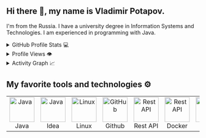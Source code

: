 ## Hi there 👋, my name is Vladimir Potapov.
I'm from the Russia.
I have a university degree in Information Systems and Technologies. I am experienced in programming with Java.



<details>
  <summary>GitHub Profile Stats 💻</summary>
  <br/>
<a href="https://github.com/vlj2007?tab=repositories">
  <img align="center" src="https://github-readme-stats.vercel.app/api?username=vlj2007&show=reviews,discussions_started,discussions_answered,prs_merged,prs_merged_percentage&show_icons=true&theme=transparent&bg_color=00000000" height="300px" />
</a>
<a href="https://github.com/vlj2007?tab=repositories">
  <img align="center" src="https://github-readme-stats.vercel.app/api/top-langs?username=vlj2007&layout=donut&langs_count=8&card_width=320&size_weight=0.5&count_weight=0.5&show_icons=true&theme=transparent&bg_color=00000000" height="300px"/>
</a>
 <br/>
</details>



<details>
  <summary>Profile Views 👁️</summary>
  <br/>
  <img src="https://komarev.com/ghpvc/?username=vlj2007&label=Profile%20views&style=flat-square&abbreviated=true" alt="vlj2007" />
</details>



<details>
  <summary>Activity Graph 📈</summary>
  <br/>

[![Ashutosh's github activity graph](https://github-readme-activity-graph.vercel.app/graph?username=vlj2007&bg_color=ffffff&color=000000&line=04e61b&point=403d3d&area=true&hide_border=true)](https://github.com/vlj2007/github-readme-activity-graph)

</details>



## My favorite tools and technologies ⚙️



<table>
  <tr>
    <td align="center" width="96">
     <img src="https://skillicons.dev/icons?i=java&theme=light" width="65" height="65" alt="Java" />
      <br>Java
    </td>
    <td align="center" width="96">
     <img src="https://skillicons.dev/icons?i=idea&theme=light" width="65" height="65" alt="Java" />
      <br>Idea
    </td>  
    <td align="center" width="96">
     <img src="https://skillicons.dev/icons?i=linux&theme=light" width="65" height="65" alt="Linux" />
      <br>Linux
    </td>
    <td align="center" width="96">
        <img src="https://techstack-generator.vercel.app/github-icon.svg" width="65" height="65" alt="GitHub" />
      <br>Github
    </td>
    <td align="center" width="96">
        <img src="https://techstack-generator.vercel.app/restapi-icon.svg" width="65" height="65" alt="Rest API" />
      <br>Rest API
    </td>
    <td align="center" width="96">
        <img src="https://techstack-generator.vercel.app/docker-icon.svg" width="65" height="65" alt="Rest API" />
      <br>Docker
    </td>
    <td align="center" width="96">
        <img src="https://skillicons.dev/icons?i=git" width="65" height="65" alt="Git" />
      <br>Git
    </td>
   <td align="center" width="96">
        <img src="https://skillicons.dev/icons?i=postgres&theme=light" width="65" height="65" alt="jquery" />
      <br>PostgreSQL
    </td>  
  </tr>
 <!-- <tr></tr> --> 
</table>
